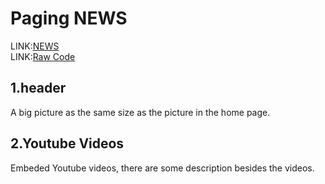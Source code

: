 # Paging NEWS

LINK:[NEWS](https://a8s287.github.io/wd107b/exercise/FINALEXAM/news.htm)</br>
LINK:[Raw Code](FINALEXAM/news.htm)

## 1.header
A big picture as the same size as the picture in the home page.

## 2.Youtube Videos
Embeded Youtube videos, there are some description besides the videos.
